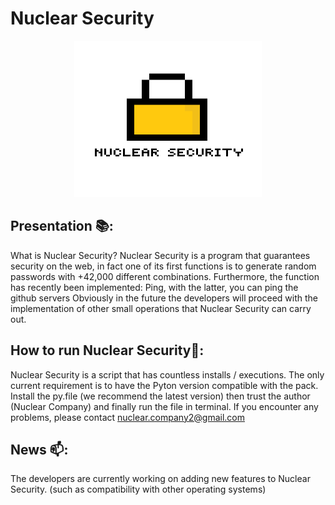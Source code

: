 
# Nuclear Security
<div align="center">
    <img src="https://raw.githubusercontent.com/Nuclear-Company/Nuclear-security/main/Developer%20source/logo.png" alt="Logo" width="300" height="250">
  </a>
</div>

## Presentation 📚:
What is Nuclear Security?
Nuclear Security is a program that guarantees security on the web, in fact one of its first functions is to generate random passwords with +42,000 different combinations. Furthermore, the function has recently been implemented: Ping,
with the latter, you can ping the github servers
Obviously in the future the developers will proceed with the implementation of other small operations that Nuclear Security can carry out.
## How to run Nuclear Security🔎:
Nuclear Security is a script that has countless installs / executions.
The only current requirement is to have the Pyton version compatible with the pack.
Install the py.file (we recommend the latest version)
then trust the author (Nuclear Company) and finally run the file in terminal.
If you encounter any problems, please contact nuclear.company2@gmail.com
## News 📫:
The developers are currently working on adding new features to Nuclear Security.
(such as compatibility with other operating systems)
